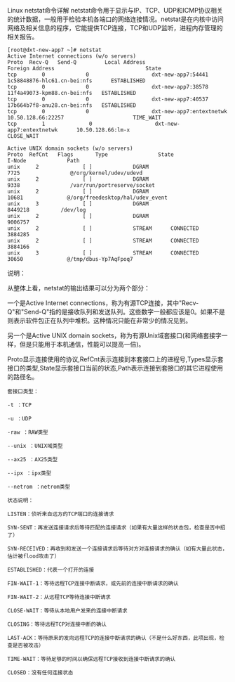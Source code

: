 Linux netstat命令详解
netstat命令用于显示与IP、TCP、UDP和ICMP协议相关的统计数据，一般用于检验本机各端口的网络连接情况。netstat是在内核中访问网络及相关信息的程序，它能提供TCP连接，TCP和UDP监听，进程内存管理的相关报告。

```shell
[root@dxt-new-app7 ~]# netstat 
Active Internet connections (w/o servers)
Proto  Recv-Q   Send-Q         Local Address                              Foreign Address                             State      
tcp        0             0                    dxt-new-app7:54441                  1c58848876-hlc61.cn-bei:nfs      ESTABLISHED 
tcp        0             0                    dxt-new-app7:38578                  11f4a49073-kpm88.cn-bei:nfs   ESTABLISHED 
tcp        0             0                    dxt-new-app7:40537                  17b664b7f8-anu28.cn-bei:nfs   ESTABLISHED 
tcp        0             0                    dxt-new-app7:entextnetwk      10.50.128.66:22257                      TIME_WAIT   
tcp        1              0                    dxt-new-app7:entextnetwk      10.50.128.66:lm-x                         CLOSE_WAIT  

Active UNIX domain sockets (w/o servers)
Proto  RefCnt   Flags       Type                State                   I-Node             Path
unix     2              [ ]             DGRAM                                      7725                @/org/kernel/udev/udevd
unix     2              [ ]             DGRAM                                      9338                /var/run/portreserve/socket
unix     2              [ ]             DGRAM                                      10681              @/org/freedesktop/hal/udev_event
unix     3              [ ]             DGRAM                                     8449218          /dev/log
unix     2              [ ]             DGRAM                                      9006757 
unix     2              [ ]             STREAM      CONNECTED      3884285 
unix     2              [ ]             STREAM      CONNECTED      3884166 
unix     3              [ ]             STREAM      CONNECTED      30650              @/tmp/dbus-Yp7AqFpoq7

```

说明：

从整体上看，netstat的输出结果可以分为两个部分：

一个是Active Internet connections，称为有源TCP连接，其中"Recv-Q"和"Send-Q"指的是接收队列和发送队列。这些数字一般都应该是0。如果不是则表示软件包正在队列中堆积。这种情况只能在非常少的情况见到。

另一个是Active UNIX domain sockets，称为有源Unix域套接口(和网络套接字一样，但是只能用于本机通信，性能可以提高一倍)。

Proto显示连接使用的协议,RefCnt表示连接到本套接口上的进程号,Types显示套接口的类型,State显示套接口当前的状态,Path表示连接到套接口的其它进程使用的路径名。

```shell
套接口类型：

-t ：TCP

-u ：UDP

-raw ：RAW类型

--unix ：UNIX域类型

--ax25 ：AX25类型

--ipx ：ipx类型

--netrom ：netrom类型

状态说明：

LISTEN：侦听来自远方的TCP端口的连接请求

SYN-SENT：再发送连接请求后等待匹配的连接请求（如果有大量这样的状态包，检查是否中招了）

SYN-RECEIVED：再收到和发送一个连接请求后等待对方对连接请求的确认（如有大量此状态，估计被flood攻击了）

ESTABLISHED：代表一个打开的连接

FIN-WAIT-1：等待远程TCP连接中断请求，或先前的连接中断请求的确认

FIN-WAIT-2：从远程TCP等待连接中断请求

CLOSE-WAIT：等待从本地用户发来的连接中断请求

CLOSING：等待远程TCP对连接中断的确认

LAST-ACK：等待原来的发向远程TCP的连接中断请求的确认（不是什么好东西，此项出现，检查是否被攻击）

TIME-WAIT：等待足够的时间以确保远程TCP接收到连接中断请求的确认

CLOSED：没有任何连接状态
```

